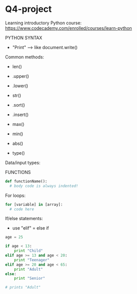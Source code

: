 # Q4-project
Learning introductory Python course:
https://www.codecademy.com/enrolled/courses/learn-python



PYTHON SYNTAX
- "Print" --> like document.write()

Common methods:
- len()
- .upper()
- .lower()
- str()
- .sort()
- .insert()

- max()
- min()
- abs()
- type()

Data/input types:


FUNCTIONS
```Python
def functionName():
  # body code is always indented!
```

For loops:
```Python
for [variable] in [array]:
  # code here
```

If/else statements:
- use "elif" = else if
```Python
age = 25

if age < 13:
    print "Child"
elif age >= 13 and age < 20:
    print "Teenager"
elif age >= 20 and age < 65:
    print "Adult"
else:
    print "Senior"

# prints "Adult"
```
